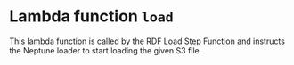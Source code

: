# Lambda function `load`

This lambda function is called by the RDF Load Step Function
and instructs the Neptune loader to start loading the given S3 file.


